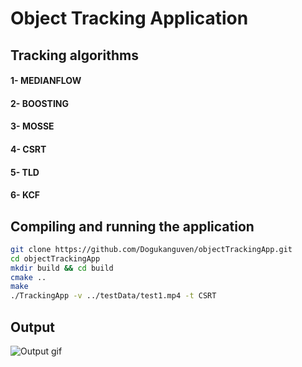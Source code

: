 # Object Tracking Application

## Tracking algorithms

#### 1- MEDIANFLOW
#### 2- BOOSTING
#### 3- MOSSE
#### 4- CSRT
#### 5- TLD
#### 6- KCF

## Compiling and running the application
```bash
git clone https://github.com/Dogukanguven/objectTrackingApp.git
cd objectTrackingApp
mkdir build && cd build
cmake ..
make
./TrackingApp -v ../testData/test1.mp4 -t CSRT
```

## Output
![Output gif](/output/output.gif "Output")